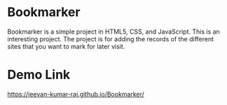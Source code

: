 # Bookmarker
Bookmarker is a simple project in HTML5, CSS, and JavaScript. This is an interesting project. The project is for adding the records of the different sites that you want to mark for later visit.
# Demo Link 
https://jeevan-kumar-raj.github.io/Bookmarker/
